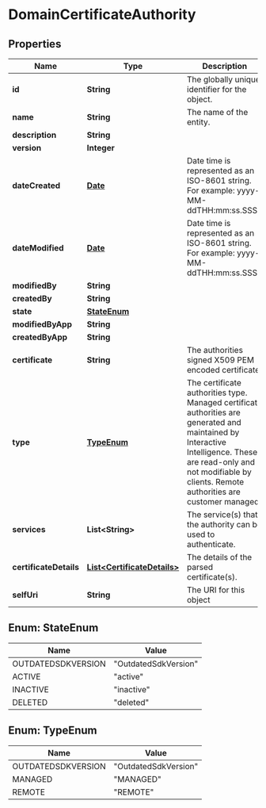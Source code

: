 
# DomainCertificateAuthority

## Properties
Name | Type | Description | Notes
------------ | ------------- | ------------- | -------------
**id** | **String** | The globally unique identifier for the object. |  [optional]
**name** | **String** | The name of the entity. | 
**description** | **String** |  |  [optional]
**version** | **Integer** |  |  [optional]
**dateCreated** | [**Date**](Date.md) | Date time is represented as an ISO-8601 string. For example: yyyy-MM-ddTHH:mm:ss.SSSZ |  [optional]
**dateModified** | [**Date**](Date.md) | Date time is represented as an ISO-8601 string. For example: yyyy-MM-ddTHH:mm:ss.SSSZ |  [optional]
**modifiedBy** | **String** |  |  [optional]
**createdBy** | **String** |  |  [optional]
**state** | [**StateEnum**](#StateEnum) |  |  [optional]
**modifiedByApp** | **String** |  |  [optional]
**createdByApp** | **String** |  |  [optional]
**certificate** | **String** | The authorities signed X509 PEM encoded certificate. | 
**type** | [**TypeEnum**](#TypeEnum) | The certificate authorities type.  Managed certificate authorities are generated and maintained by Interactive Intelligence.  These are read-only and not modifiable by clients.  Remote authorities are customer managed. | 
**services** | **List&lt;String&gt;** | The service(s) that the authority can be used to authenticate. | 
**certificateDetails** | [**List&lt;CertificateDetails&gt;**](CertificateDetails.md) | The details of the parsed certificate(s). |  [optional]
**selfUri** | **String** | The URI for this object |  [optional]


<a name="StateEnum"></a>
## Enum: StateEnum
Name | Value
---- | -----
OUTDATEDSDKVERSION | &quot;OutdatedSdkVersion&quot;
ACTIVE | &quot;active&quot;
INACTIVE | &quot;inactive&quot;
DELETED | &quot;deleted&quot;


<a name="TypeEnum"></a>
## Enum: TypeEnum
Name | Value
---- | -----
OUTDATEDSDKVERSION | &quot;OutdatedSdkVersion&quot;
MANAGED | &quot;MANAGED&quot;
REMOTE | &quot;REMOTE&quot;



